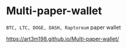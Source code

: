 # Multi-paper-wallet
`BTC, LTC, DOGE, DASH, Raptoreum` paper wallet

https://art3m198.github.io/Multi-paper-wallet/

